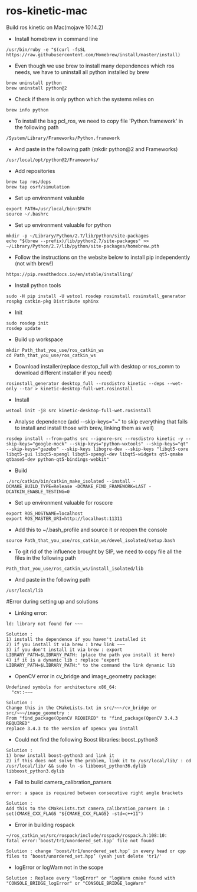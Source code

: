 # ros-kinetic-mac
Build ros kinetic on Mac(mojave 10.14.2)

- Install homebrew in command line
```console
/usr/bin/ruby -e "$(curl -fsSL https://raw.githubusercontent.com/Homebrew/install/master/install)
```

- Even though we use brew to install many dependences which ros needs, we have to uninstall all python installed by brew
```console
brew uninstall python
brew uninstall python@2
```

- Check if there is only python which the systems relies on
```console
brew info python
```

- To install the bag pcl_ros, we need to copy file 'Python.framework' in the following path
```console
/System/Library/Frameworks/Python.framework
```
- And paste in the following path (mkdir python@2 and Frameworks)
```console
/usr/local/opt/python@2/Frameworks/
```

- Add repositories
```console
brew tap ros/deps
brew tap osrf/simulation
```

- Set up environment valuable
```console
export PATH=/usr/local/bin:$PATH
source ~/.bashrc
```

- Set up environment valuable for python
```console
mkdir -p ~/Library/Python/2.7/lib/python/site-packages
echo "$(brew --prefix)/lib/python2.7/site-packages" >> ~/Library/Python/2.7/lib/python/site-packages/homebrew.pth
```

- Follow the instructions on the website below to install pip independently (not with brew!)
```console
https://pip.readthedocs.io/en/stable/installing/
```

- Install python tools
```console
sudo -H pip install -U wstool rosdep rosinstall rosinstall_generator rospkg catkin-pkg Distribute sphinx
```

- Init
```console
sudo rosdep init
rosdep update
```

- Build up workspace
```console
mkdir Path_that_you_use/ros_catkin_ws
cd Path_that_you_use/ros_catkin_ws
```

- Download installer(replace destop_full with desktop or ros_comm to download different installer if you need)
```console
rosinstall_generator desktop_full --rosdistro kinetic --deps --wet-only --tar > kinetic-desktop-full-wet.rosinstall
```

- Install
```console
wstool init -j8 src kinetic-desktop-full-wet.rosinstall
```

- Analyse dependence (add --skip-keys="~" to skip everything that fails to install and install those with brew, linking them as well)
```console
rosdep install --from-paths src --ignore-src --rosdistro kinetic -y --skip-keys="google-mock" --skip-keys="python-wxtools" --skip-keys="qt" --skip-keys="gazebo" --skip-keys libogre-dev --skip-keys "libqt5-core libqt5-gui libqt5-opengl libqt5-opengl-dev libqt5-widgets qt5-qmake qtbase5-dev python-qt5-bindings-webkit"
```

- Build
```console
./src/catkin/bin/catkin_make_isolated --install -DCMAKE_BUILD_TYPE=Release -DCMAKE_FIND_FRAMEWORK=LAST -DCATKIN_ENABLE_TESTING=0
```

- Set up environment valuable for roscore
```console
export ROS_HOSTNAME=localhost
export ROS_MASTER_URI=http://localhost:11311
```

- Add this to ~/.bash_profile and source it or reopen the console
```console
source Path_that_you_use/ros_catkin_ws/devel_isolated/setup.bash
```

- To git rid of the influence brought by SIP, we need to copy file all the files in the following path
```console
Path_that_you_use/ros_catkin_ws/install_isolated/lib
```
- And paste in the following path
```console
/usr/local/lib
```

>
>
>

#Error during setting up and solutions
- Linking error:
```console
ld: library not found for ~~~
```
```console
Solution : 
1) install the dependence if you haven't installed it
2) if you install it via brew : brew link ~~~
3) if you don't install it via brew : export LIBRARY_PATH=$LIBRARY_PATH: (place the path you install it here)
4) if it is a dynamic lib : replace "export LIBRARY_PATH=$LIBRARY_PATH:" to the command the link dynamic lib
```

- OpenCV error in cv_bridge and image_geometry package:
```console
Undefined symbols for architecture x86_64:
  "cv::~~~
```
```console
Solution : 
Change this in the CMakeLists.txt in src/~~~/cv_bridge or  src/~~~/image_geometry :
From "find_package(OpenCV REQUIRED" to "find_package(OpenCV 3.4.3 REQUIRED"
replace 3.4.3 to the version of opencv you install
```

- Could not find the following Boost libraries: boost_python3
```console
Solution : 
1) brew install boost-python3 and link it
2) if this does not solve the problem, link it to /usr/local/lib/ : cd /usr/local/lib/ && sudo ln -s libboost_python36.dylib libboost_python3.dylib
```

- Fail to build camera_calibration_parsers
```console
error: a space is required between consecutive right angle brackets
```

```console
Solution : 
Add this to the CMakeLists.txt camera_calibration_parsers in : set(CMAKE_CXX_FLAGS "${CMAKE_CXX_FLAGS} -std=c++11")
```

- Error in building rospack
```console
~/ros_catkin_ws/src/rospack/include/rospack/rospack.h:108:10:
fatal error:’boost/tr1/unordered_set.hpp’ file not found
```

```console
Solution : change ’boost/tr1/unordered_set.hpp’ in every head or cpp files to ’boost/unordered_set.hpp’ (yeah just delete 'tr1/'
```

- logError or logWarn not in the scope
```console
Solution : Replace every "logError" or "logWarn cmake found with "CONSOLE_BRIDGE_logError" or "CONSOLE_BRIDGE_logWarn"
```


